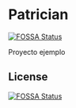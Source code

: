 # Patrician
[![FOSSA Status](https://app.fossa.io/api/projects/git%2Bgithub.com%2Fadnvilla%2Fpatrician.svg?type=shield)](https://app.fossa.io/projects/git%2Bgithub.com%2Fadnvilla%2Fpatrician?ref=badge_shield)

Proyecto ejemplo


## License
[![FOSSA Status](https://app.fossa.io/api/projects/git%2Bgithub.com%2Fadnvilla%2Fpatrician.svg?type=large)](https://app.fossa.io/projects/git%2Bgithub.com%2Fadnvilla%2Fpatrician?ref=badge_large)